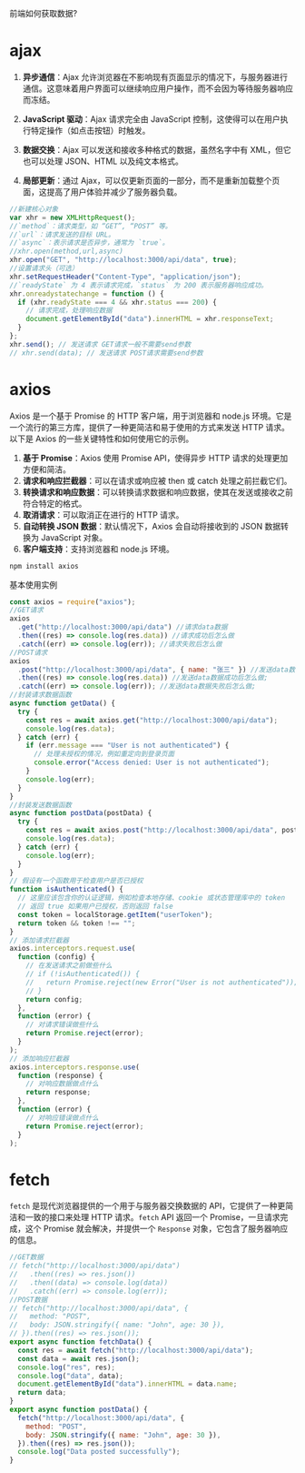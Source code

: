 前端如何获取数据?
# ajax

1. **异步通信**：Ajax 允许浏览器在不影响现有页面显示的情况下，与服务器进行通信。这意味着用户界面可以继续响应用户操作，而不会因为等待服务器响应而冻结。
    
2. **JavaScript 驱动**：Ajax 请求完全由 JavaScript 控制，这使得可以在用户执行特定操作（如点击按钮）时触发。
    
3. **数据交换**：Ajax 可以发送和接收多种格式的数据，虽然名字中有 XML，但它也可以处理 JSON、HTML 以及纯文本格式。
    
4. **局部更新**：通过 Ajax，可以仅更新页面的一部分，而不是重新加载整个页面，这提高了用户体验并减少了服务器负载。
```js
//新建核心对象
var xhr = new XMLHttpRequest();
//`method`：请求类型，如 “GET”, “POST” 等。
//`url`：请求发送的目标 URL。
//`async`：表示请求是否异步，通常为 `true`。
//xhr.open(method,url,async)
xhr.open("GET", "http://localhost:3000/api/data", true);
//设置请求头（可选）
xhr.setRequestHeader("Content-Type", "application/json");
//`readyState` 为 4 表示请求完成，`status` 为 200 表示服务器响应成功。
xhr.onreadystatechange = function () {
  if (xhr.readyState === 4 && xhr.status === 200) {
    // 请求完成，处理响应数据
    document.getElementById("data").innerHTML = xhr.responseText;
  }
};
xhr.send(); // 发送请求 GET请求一般不需要send参数
// xhr.send(data); // 发送请求 POST请求需要send参数
```
# axios
  
Axios 是一个基于 Promise 的 HTTP 客户端，用于浏览器和 node.js 环境。它是一个流行的第三方库，提供了一种更简洁和易于使用的方式来发送 HTTP 请求。以下是 Axios 的一些关键特性和如何使用它的示例。
1. **基于 Promise**：Axios 使用 Promise API，使得异步 HTTP 请求的处理更加方便和简洁。
2. **请求和响应拦截器**：可以在请求或响应被 then 或 catch 处理之前拦截它们。
3. **转换请求和响应数据**：可以转换请求数据和响应数据，使其在发送或接收之前符合特定的格式。
4. **取消请求**：可以取消正在进行的 HTTP 请求。
5. **自动转换 JSON 数据**：默认情况下，Axios 会自动将接收到的 JSON 数据转换为 JavaScript 对象。
6. **客户端支持**：支持浏览器和 node.js 环境。
```bash
npm install axios
```
基本使用实例
```js
const axios = require("axios");
//GET请求
axios
  .get("http://localhost:3000/api/data") //请求data数据
  .then((res) => console.log(res.data)) //请求成功后怎么做
  .catch((err) => console.log(err)); //请求失败后怎么做
//POST请求
axios
  .post("http://localhost:3000/api/data", { name: "张三" }) //发送data数据
  .then((res) => console.log(res.data)) //发送data数据成功后怎么做;
  .catch((err) => console.log(err)); //发送data数据失败后怎么做;
//封装请求数据函数
async function getData() {
  try {
    const res = await axios.get("http://localhost:3000/api/data");
    console.log(res.data);
  } catch (err) {
    if (err.message === "User is not authenticated") {
      // 处理未授权的情况，例如重定向到登录页面
      console.error("Access denied: User is not authenticated");
    }
    console.log(err);
  }
}
//封装发送数据函数
async function postData(postData) {
  try {
    const res = await axios.post("http://localhost:3000/api/data", postData);
    console.log(res.data);
  } catch (err) {
    console.log(err);
  }
}
// 假设有一个函数用于检查用户是否已授权
function isAuthenticated() {
  // 这里应该包含你的认证逻辑，例如检查本地存储、cookie 或状态管理库中的 token
  // 返回 true 如果用户已授权，否则返回 false
  const token = localStorage.getItem("userToken");
  return token && token !== "";
}
// 添加请求拦截器
axios.interceptors.request.use(
  function (config) {
    // 在发送请求之前做些什么
    // if (!isAuthenticated()) {
    //   return Promise.reject(new Error("User is not authenticated"));
    // }
    return config;
  },
  function (error) {
    // 对请求错误做些什么
    return Promise.reject(error);
  }
);
// 添加响应拦截器
axios.interceptors.response.use(
  function (response) {
    // 对响应数据做点什么
    return response;
  },
  function (error) {
    // 对响应错误做点什么
    return Promise.reject(error);
  }
);
```
# fetch
`fetch` 是现代浏览器提供的一个用于与服务器交换数据的 API，它提供了一种更简洁和一致的接口来处理 HTTP 请求。`fetch` API 返回一个 Promise，一旦请求完成，这个 Promise 就会解决，并提供一个 `Response` 对象，它包含了服务器响应的信息。
```js
//GET数据
// fetch("http://localhost:3000/api/data")
//   .then((res) => res.json())
//   .then((data) => console.log(data))
//   .catch((err) => console.log(err));
//POST数据
// fetch("http://localhost:3000/api/data", {
//   method: "POST",
//   body: JSON.stringify({ name: "John", age: 30 }),
// }).then((res) => res.json());
export async function fetchData() {
  const res = await fetch("http://localhost:3000/api/data");
  const data = await res.json();
  console.log("res", res);
  console.log("data", data);
  document.getElementById("data").innerHTML = data.name;
  return data;
}
export async function postData() {
  fetch("http://localhost:3000/api/data", {
    method: "POST",
    body: JSON.stringify({ name: "John", age: 30 }),
  }).then((res) => res.json());
  console.log("Data posted successfully");
}
```
